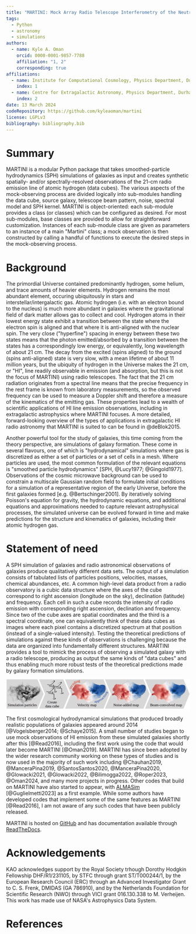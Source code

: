 ```yaml
---
title: "MARTINI: Mock Array Radio Telescope Interferometry of the Neutral ISM"
tags:
  - Python
  - astronomy
  - simulations
authors: 
  - name: Kyle A. Oman
    orcid: 0000-0001-9857-7788
    affiliation: "1, 2"
    corresponding: true
affiliations:
  - name: Institute for Computational Cosmology, Physics Department, Durham University
    index: 1
  - name: Centre for Extragalactic Astronomy, Physics Department, Durham University
    index: 2
date: 13 March 2024
codeRepository: https://github.com/kyleaoman/martini
license: LGPLv3
bibliography: bibliography.bib
---
```


# Summary

MARTINI is a modular Python package that takes smoothed-particle hydrodynamics (SPH) simulations of galaxies as input and creates synthetic spatially- and/or spectrally-resolved observations of the 21-cm radio emission line of atomic hydrogen (data cubes). The various aspects of the mock-observing process are divided logically into sub-modules handling the data cube, source galaxy, telescope beam pattern, noise, spectral model and SPH kernel. MARTINI is object-oriented: each sub-module provides a class (or classes) which can be configured as desired. For most sub-modules, base classes are provided to allow for straightforward customization. Instances of each sub-module class are given as parameters to an instance of a main "Martini" class; a mock observation is then constructed by calling a handful of functions to execute the desired steps in the mock-observing process.

# Background

The primordial Universe contained predominantly hydrogen, some helium, and trace amounts of heavier elements. Hydrogen remains the most abundant element, occuring ubiquitously in stars and interstellar/intergalactic gas. Atomic hydrogen (i.e. with an electron bound to the nucleus) is much more abundant in galaxies where the gravitational field of dark matter allows gas to collect and cool. Hydrogen atoms in their lowest energy state exhibit a transition between the state where the electron spin is aligned and that where it is anti-aligned with the nuclear spin. The very close ("hyperfine") spacing in energy between these two states means that the photon emitted/absorbed by a transition between the states has a correspondingly low energy, or equivalently, long wavelength of about 21 cm. The decay from the excited (spins aligned) to the ground (spins anti-aligned) state is very slow, with a mean lifetime of about 11 million years, but the ubiquity of hydrogen in the Universe makes the 21 cm, or "HI", line readily observable in emission (and absorption, but this is not the focus of MARTINI) using radio telescopes. The fact that the 21 cm radiation originates from a spectral line means that the precise frequency in the rest frame is known from laboratory measurements, so the observed frequency can be used to measure a Doppler shift and therefore a measure of the kinematics of the emitting gas. These properties lead to a wealth of scientific applications of HI line emission observations, including in extragalactic astrophysics where MARTINI focuses. A more detailed, forward-looking overview of the types of applications in extragalactic HI radio astronomy that MARTINI is suited to can be found in @deBlok2015.

Another powerful tool for the study of galaxies, this time coming from the theory perspective, are simulations of galaxy formation. These come in several flavours, one of which is "hydrodynamical" simulations where gas is discretized as either a set of particles or a set of cells in a mesh. Where particles are used, the most common formulation of the relevant equations is "smoothed particle hydrodynamics" [SPH, @Lucy1977; @Gingold1977]. Observations of the cosmic microwave background can be used to constrain a multiscale Gaussian random field to formulate initial conditions for a simulation of a representative region of the early Universe, before the first galaxies formed [e.g. @Bertschinger2001]. By iteratively solving Poisson's equation for gravity, the hydrodynamic equations, and additional equations and approximations needed to capture relevant astrophysical processes, the simulated universe can be evolved forward in time and make predictions for the structure and kinematics of galaxies, including their atomic hydrogen gas.

# Statement of need

A SPH simulation of galaxies and radio astronomical observations of galaxies produce qualitatively different data sets. The output of a simulation consists of tabulated lists of particles positions, velocities, masses, chemical abundances, etc. A common high-level data product from a radio observatory is a cubic data structure where the axes of the cube correspond to right ascension (longitude on the sky), declination (latitude) and frequency. Each cell in such a cube records the intensity of radio emission with corresponding right ascension, declination and frequency. Since two of the cube axes are spatial coordinates and the third is a spectral coordinate, one can equivalently think of these data cubes as images where each pixel contains a discretized spectrum at that position (instead of a single-valued intensity). Testing the theoretical predictions of simulations against these kinds of observations is challenging because the data are organized into fundamentally different structures. MARTINI provides a tool to mimick the process of observing a simulated galaxy with a radio telescope, producing as output the same kinds of "data cubes" and thus enabling much more robust tests of the theoretical predictions made by galaxy formation simulations.

![MARTINI transforms a set of particles from a simulation into a data cube as would be observed by a radio telescope. A velocity map is one possible visualisation of a data cube and shows the mean Doppler shift of the 21-cm radio emission line of atomic hydrogen in each pixel of the cube as it approaches/recedes along its orbit in a plane inclined to the observer. Properties of real radio observations such as noise and the antenna response (the "beam") are faithfully mimicked.](schematic.png)

The first cosmological hydrodynamical simulations that produced broadly realistic populations of galaxies appeared around 2014 [@Vogelsberger2014; @Schaye2015]. A small number of studies began to use mock observations of HI emission from these simulated galaxies shortly after this [@Read2016], including the first work using the code that would later become MARTINI [@Oman2019]. MARTINI has since been adopted by the wider research community working on these types of studies and is now used in the majority of such work including @Chauhan2019, @ManceraPina2019, @SantosSantos2020, @ManceraPina2020, @Glowacki2021, @Glowacki2022, @Bilimogga2022, @Roper2023, @Oman2024, and many more projects in progress. Other codes that build on MARTINI have also started to appear, with [ALMASim](https://github.com/MicheleDelliVeneri/ALMASim) [@Guglielmetti2023] as a first example. While some authors have developed codes that implement some of the same features as MARTINI [@Read2016], I am not aware of any such codes that have been publicly released.

MARTINI is hosted on [GitHub](https://github.com/kyleaoman/martini) and has documentation available through [ReadTheDocs](https://martini.readthedocs.io).

# Acknowledgements

KAO acknowledges support by the Royal Society trhough Dorothy Hodgkin Fellowship DHF/R1/231105, by STFC through grant ST/T000244/1, by the European Research Council (ERC) through an Advanced Investigator Grant to C. S. Frenk, DMIDAS (GA 786910), and by the Netherlands Foundation for Scientific Research (NWO) through VICI grant 016.130.338 to M. Verheijen. This work has made use of NASA's Astrophysics Data System.

# References
